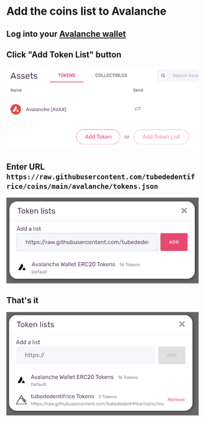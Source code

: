 # Add the coins list to Avalanche

## Log into your [Avalanche wallet](https://wallet-beta.avax.network)

## Click "Add Token List" button
![Add Token List](https://raw.githubusercontent.com/tubededentifrice/coins/main/avalanche/howto/addTokenList.png)

## Enter URL `https://raw.githubusercontent.com/tubededentifrice/coins/main/avalanche/tokens.json`
![Token List URL](https://raw.githubusercontent.com/tubededentifrice/coins/main/avalanche/howto/tokenListUrl.png)

## That's it
![Done](https://raw.githubusercontent.com/tubededentifrice/coins/main/avalanche/howto/tokenListAdded.png)
